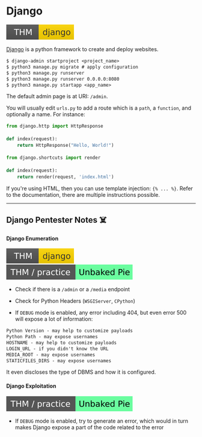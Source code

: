 # Django

[![django](../../../../../cybersecurity/_badges/thm/django.svg)](https://tryhackme.com/room/django)

<div class="row row-cols-lg-2"><div>

[Django](https://www.djangoproject.com/) is a python framework to create and deploy websites.

```shell!
$ django-admin startproject <project_name>
$ python3 manage.py migrate # apply configuration
$ python3 manage.py runserver
$ python3 manage.py runserver 0.0.0.0:8080
$ python3 manage.py startapp <app_name>
```

The default admin page is at URI: `/admin`.
</div><div>

You will usually edit `urls.py` to add a route which is a `path`, a `function`, and optionally a name. For instance:

```python
from django.http import HttpResponse

def index(request):
	return HttpResponse("Hello, World!")
	
from django.shortcuts import render

def index(request):
	return render(request, 'index.html')
```

If you're using HTML, then you can use template injection: `{% ... %}`. Refer to the documentation, there are multiple instructions possible.
</div></div>

<hr class="sep-both">

## Django Pentester Notes ☠️

<div class="row row-cols-lg-2"><div>

#### Django Enumeration

[![django](../../../../../cybersecurity/_badges/thm/django.svg)](https://tryhackme.com/room/django)
[![unbakedpie](../../../../../cybersecurity/_badges/thm-p/unbakedpie.svg)](https://tryhackme.com/r/room/unbakedpie)

* Check if there is a `/admin` or a `/media` endpoint

* Check for Python Headers (`WSGIServer`, `CPython`)

* If `DEBUG` mode is enabled, any error including 404, but even error 500 will expose a lot of information:

```text!
Python Version - may help to customize payloads
Python Path - may expose usernames
HOSTNAME - may help to customize payloads
LOGIN_URL - if you didn't know the URL
MEDIA_ROOT - may expose usernames
STATICFILES_DIRS - may expose usernames
```

It even discloses the type of DBMS and how it is configured.
</div><div>

#### Django Exploitation

[![unbakedpie](../../../../../cybersecurity/_badges/thm-p/unbakedpie.svg)](https://tryhackme.com/r/room/unbakedpie)

* If `DEBUG` mode is enabled, try to generate an error, which would in turn makes Django expose a part of the code related to the error

</div></div>